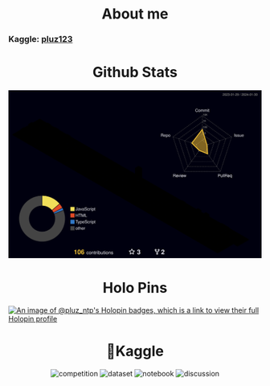 <h1 align="center" >About me</h1>
<h3>Kaggle: <a href="https://www.kaggle.com/pluz123/competitions?tab=completed">pluz123</a></h3>
<h1 align="center" >Github Stats</h1>

![](./profile-3d-contrib/profile-night-rainbow.svg)

<h1 align="center">Holo Pins</h1>

[![An image of @pluz_ntp's Holopin badges, which is a link to view their full Holopin profile](https://holopin.me/pluz_ntp)](https://holopin.io/@pluz_ntp)
<h1 align="center">&#129497;Kaggle</h1>
<div align="center">

![competition](https://road-to-kaggle-grandmaster.vercel.app/api/badges/pluz123/competition)
![dataset](https://road-to-kaggle-grandmaster.vercel.app/api/badges/pluz123/dataset)
![notebook](https://road-to-kaggle-grandmaster.vercel.app/api/badges/pluz123/notebook)
![discussion](https://road-to-kaggle-grandmaster.vercel.app/api/badges/pluz123/discussion)
</div>
